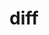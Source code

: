 # diff

<!-- TODO-START
TODO: Fill short description here.

## Type signature

TODO: Fill type signature down below.

```
any ⇒ any
```

## Examples

TODO: List at least one example down below.

```javascript
diff(); // ⇒ TODO
```

## Questions

TODO: List questions that may this function answers.
TODO-END -->
